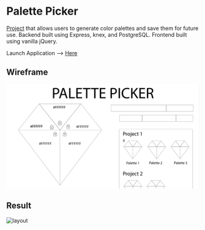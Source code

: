 # Palette Picker

[Project](http://frontend.turing.io/projects/palette-picker.html) that allows users to generate color palettes and save them for future use. Backend built using Express, knex, and PostgreSQL. Frontend built using vanilla jQuery.

Launch Application --> [Here](https://palette-picker-laura-whitaker.herokuapp.com/)

## Wireframe
![wireframe](images/wireframe.png)

## Result
![layout](images/layout.gif)
